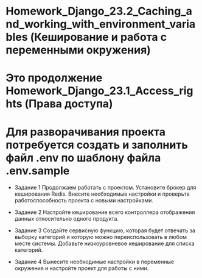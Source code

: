 # Homework_Django_23.2_Caching_and_working_with_environment_variables (Кеширование и работа с переменными окружения)
# Это продолжение Homework_Django_23.1_Access_rights (Права доступа)

# Для разворачивания проекта потребуется создать и заполнить файл .env  по шаблону файла .env.sample
* Задание 1
Продолжаем работать с проектом. Установите брокер для кеширования Redis. Внесите необходимые настройки и проверьте работоспособность проекта с новыми настройками.

* Задание 2
Настройте кеширование всего контроллера отображения данных относительно одного продукта.

* Задание 3
Создайте сервисную функцию, которая будет отвечать за выборку категорий и которую можно переиспользовать в любом месте системы. Добавьте низкоуровневое кеширование для списка категорий.

* Задание 4
Вынесите необходимые настройки в переменные окружения и настройте проект для работы с ними.
